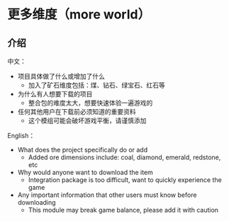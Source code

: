 # 更多维度（more world）

## 介绍

中文：

- 项目具体做了什么或增加了什么
  - 加入了矿石维度包括：煤、钻石、绿宝石、红石等
- 为什么有人想要下载的项目
  - 整合包的难度太大，想要快速体验一遍游戏的
- 任何其他用户在下载前必须知道的重要资料
  - 这个模组可能会破坏游戏平衡，请谨慎添加



English：

- What does the project specifically do or add
  - Added ore dimensions include: coal, diamond, emerald, redstone, etc
- Why would anyone want to download the item
  - Integration package is too difficult, want to quickly experience the game
- Any important information that other users must know before downloading
  - This module may break game balance, please add it with caution
